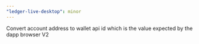 ```yaml
---
"ledger-live-desktop": minor
---
```


Convert account address to wallet api id which is the value expected by the dapp browser V2
